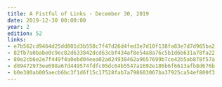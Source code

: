 ```yaml
---
title: A Fistful of Links - December 30, 2019
date: 2019-12-30 00:00:00
year: 2
edition: 52
links:
- e7b562cd9464d25dd801d3b558c7f47d26d4fed3e7d10f138fa83e7d7d965ba2
- 82fb7a0babe0c9ec82d633842dcd63cbf434af8e54a8a76c5b1d6b631a78fa22
- 80e2cb6e2e7f449f4a0ebd04eea02ad24938462a9657699b7ce42b5ab878f57a
- d89472973ee698a67d449574fdfc05dc64b5547a1692e186b6f6613afb8d676b
- b0e380ab005aecb6bc3f1d6f15c17528fab7a798603067ba37925ca54ef800f3
---
```

